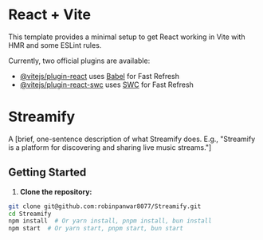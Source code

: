 # React + Vite

This template provides a minimal setup to get React working in Vite with HMR and some ESLint rules.

Currently, two official plugins are available:

- [@vitejs/plugin-react](https://github.com/vitejs/vite-plugin-react/blob/main/packages/plugin-react/README.md) uses [Babel](https://babeljs.io/) for Fast Refresh
- [@vitejs/plugin-react-swc](https://github.com/vitejs/vite-plugin-react-swc) uses [SWC](https://swc.rs/) for Fast Refresh

# Streamify

A [brief, one-sentence description of what Streamify does. E.g., "Streamify is a platform for discovering and sharing live music streams."]

## Getting Started

1. **Clone the repository:**

```bash
git clone git@github.com:robinpanwar8077/Streamify.git
cd Streamify
npm install  # Or yarn install, pnpm install, bun install
npm start  # Or yarn start, pnpm start, bun start
```
